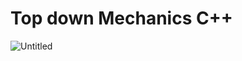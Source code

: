 # Top down Mechanics C++

![Untitled](https://user-images.githubusercontent.com/99211308/187095351-4503070d-9608-4ba9-ba2b-bd9163c2ecf4.png)
